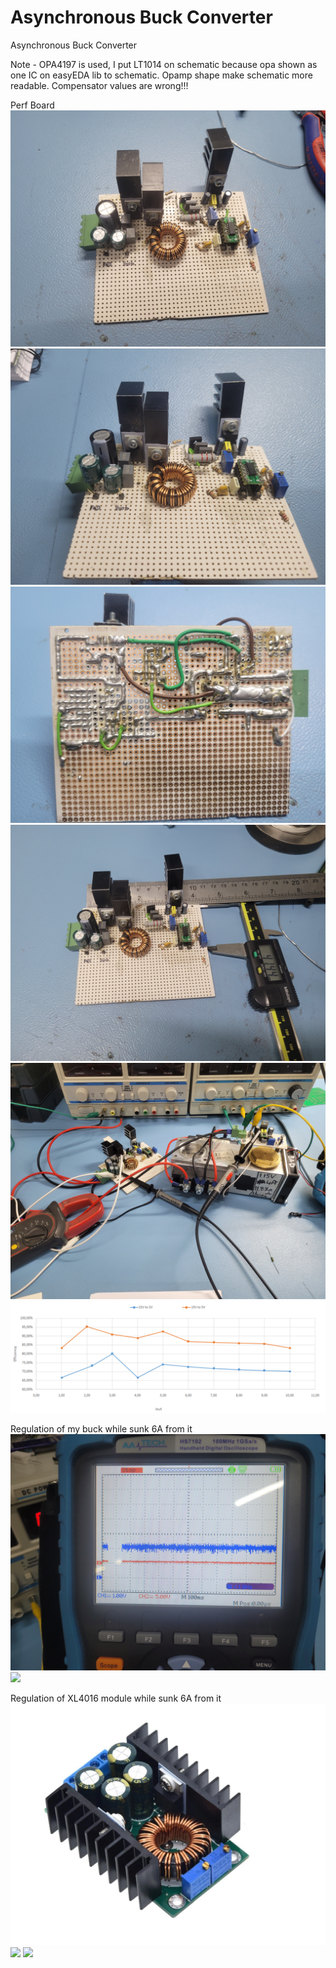 # Asynchronous Buck Converter
 Asynchronous Buck Converter
 
Note - OPA4197 is used, I put LT1014 on schematic because opa shown as one IC on easyEDA lib to schematic. Opamp shape make schematic more readable.
Compensator values are wrong!!!


Perf Board
![](project_pics/1.jpg)
![](project_pics/2.jpg)
![](project_pics/3.jpg)
![](project_pics/4.jpg)
![](project_pics/5.jpg)
![](project_pics/efficiency_graph.PNG)

Regulation of my buck while sunk 6A from it
![](project_pics/My_design_2V_output_1.jpg)
![](project_pics/My_design_2V_output_2.jpg)

Regulation of XL4016 module while sunk 6A from it
![](project_pics/xl4016_module_pic.png)
![](project_pics/XL4016_module_2V_output_1.jpg)
![](project_pics/XL4016_module_2V_output_2.jpg)
